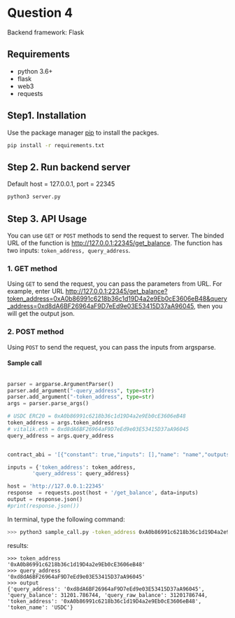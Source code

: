 # Question 4
Backend framework: Flask
## Requirements 
* python 3.6+
* flask 
* web3
* requests

## Step1. Installation
Use the package manager [pip](https://pip.pypa.io/en/stable/) to install the  packges.

```bash
pip install -r requirements.txt
```

## Step 2. Run backend server
Default host = 127.0.0.1, port = 22345

```bash
python3 server.py
```

## Step 3. API Usage
You can use `GET` or `POST` methods to send the request to server. The binded URL of the function is http://127.0.0.1:22345/get_balance. The function has two inputs: `token_address, query_address`.  
### 1. GET method
Using `GET` to send the request, you can pass the parameters from URL. For example, enter URL http://127.0.0.1:22345/get_balance?token_address=0xA0b86991c6218b36c1d19D4a2e9Eb0cE3606eB48&query_address=0xd8dA6BF26964aF9D7eEd9e03E53415D37aA96045, then you will get the output json.

### 2. POST method
Using `POST` to send the request, you can pass the inputs from argsparse.
#### Sample call
```python

parser = argparse.ArgumentParser()
parser.add_argument("-query_address", type=str)
parser.add_argument("-token_address", type=str)
args = parser.parse_args()

# USDC ERC20 = 0xA0b86991c6218b36c1d19D4a2e9Eb0cE3606eB48
token_address = args.token_address
# vitalik.eth = 0xd8dA6BF26964aF9D7eEd9e03E53415D37aA96045
query_address = args.query_address


contract_abi = '[{"constant": true,"inputs": [],"name": "name","outputs": [{"name": "","type": "string"}],"payable": false,"type": "function"}, {"constant": true,"inputs": [],"name": "decimals","outputs": [{"name": "","type": "uint8"}],"payable": false,"type": "function"},{"constant": true,"inputs": [{"name": "_owner","type": "address"}],"name": "balanceOf","outputs": [{"name": "balance","type": "uint256"}],"payable": false,"type": "function"},  {"constant": true,"inputs": [],"name": "symbol","outputs": [{"name": "","type": "string"}],"payable": false,"type": "function"}]'

inputs = {'token_address': token_address,
        'query_address': query_address}

host = 'http://127.0.0.1:22345'
response  = requests.post(host + '/get_balance', data=inputs)
output = response.json()
#print(response.json())

```
In terminal, type the following command:
``` bash
>>> python3 sample_call.py -token_address 0xA0b86991c6218b36c1d19D4a2e9Eb0cE3606eB48 -query_address 0xd8dA6BF26964aF9D7eEd9e03E53415D37aA96045
```
results:
```
>>> token_address
'0xA0b86991c6218b36c1d19D4a2e9Eb0cE3606eB48'
>>> query_address
'0xd8dA6BF26964aF9D7eEd9e03E53415D37aA96045'
>>> output
{'query_address': '0xd8dA6BF26964aF9D7eEd9e03E53415D37aA96045', 'query_balance': 31201.786744, 'query_raw_balance': 31201786744, 'token_address': '0xA0b86991c6218b36c1d19D4a2e9Eb0cE3606eB48', 'token_name': 'USDC'}
```
